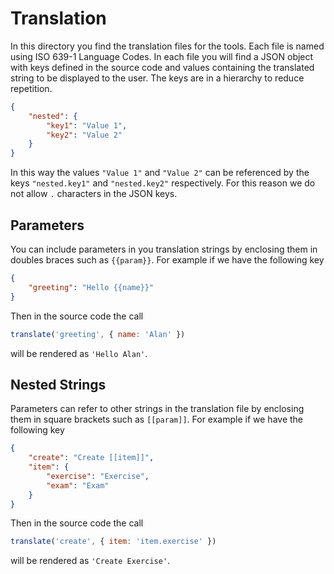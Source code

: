 # Translation
In this directory you find the translation files for the tools. Each file is named using ISO 639-1 Language Codes. In each file you will find a JSON object with keys defined in the source code and values containing the translated string to be displayed to the user. The keys are in a hierarchy to reduce repetition.
```json
{
	"nested": {
		"key1": "Value 1",
		"key2": "Value 2"
	}
}
```
In this way the values `"Value 1"` and `"Value 2"` can be referenced by the keys `"nested.key1"` and `"nested.key2"` respectively. For this reason we do not allow `.` characters in the JSON keys.
## Parameters
You can include parameters in you translation strings by enclosing them in doubles braces such as `{{param}}`. For example if we have the following key
```json
{
	"greeting": "Hello {{name}}"
}
```
Then in the source code the call
```js
translate('greeting', { name: 'Alan' })
```
will be rendered as `'Hello Alan'`.

## Nested Strings
Parameters can refer to other strings in the translation file by enclosing them in square brackets such as `[[param]]`. For example if we have the following key
```json
{
	"create": "Create [[item]]",
	"item": {
		"exercise": "Exercise",
		"exam": "Exam"
	}
}
```
Then in the source code the call
```js
translate('create', { item: 'item.exercise' })
```
will be rendered as `'Create Exercise'`.
